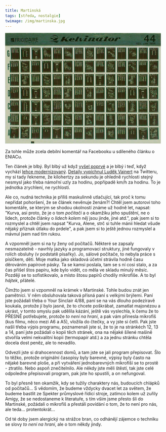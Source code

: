 ```yaml
---
title: Martinská
tags: [středa, nostalgie]
twimage: /img/martinska.jpg
---
```


![cover](/img/martinska.jpg)

Za tohle může zcela debilní komentář na Facebooku u sdíleného článku o ENIACu.

Ten článek je blbý. Byl blbý už když [vyšel poprvé](https://archiv.ihned.cz/c1-898733-pulstoleti-prvniho-pocitace) a je blbý i teď, když vychází [lehce modernizovaný](https://www.novinky.cz/internet-a-pc/hardware/clanek/pocitacovou-eru-zahajil-pred-75-lety-americky-eniac-40350944). [Detaily vypíchnul Luděk Vainert](https://twitter.com/LudekV/status/1361523425118937090) na Twitteru, my si tady řekneme, že kilohertzy za sekundu je ohledně rychlosti stejný nesmysl jako třeba námořní uzly za hodinu, popřípadě km/h za hodinu. To je jednotka zrychlení, ne rychlosti.

Ale co, nudná technika je příliš maskulinně utlačující, tak proč k tomu nepřidat pohoršení, že se článek nevěnuje ženám?! Chtěl jsem autorovi toho komentáře, se kterým se shodou okolností známe už hodně let, napsat: "Kurva, asi proto, že je o tom _počítači_ a o okamžiku jeho spuštění, ne o lidech, protože články o _lidech kolem něj_ jsou jinde, jiné atd.", pak jsem si to rozmyslel a chtěl jsem napsat "Kurva, Alene, strč si tuhle mánii hledat všude nějaký příznak útlaku do prdele", a pak jsem si to ještě jednou rozmyslel a mávnul jsem nad tím rukou. 

A vzpomněl jsem si na ty ženy od počítačů. Některé se zapsaly nesmazatelně - navrhly jazyky a programovací struktury, jiné fungovaly v rolích obsluhy (v podstatě písařky). Jo, sálové počítače, to nebyla práce s písíčkem, děti. Moje matka jako skladová účetní strávila hodně času děrováním papírové pásky. Ta se kamsi poslala, tam se s ní cosi stalo, a za čas přišel štos papíru, kde bylo vidět, co měla ve skladu minulý měsíc. Později se to sofistikovalo, a místo štosu papírů chodily mikrofiše. A to byl _hájtek_, přátelé.

Čímžto jsem si vzpomněl na krámek v Martinské. Tohle budou znát jen pamětníci. V něm obsluhovala taková přísná paní s velkými brýlemi. Paní jste požádali třeba o Your Sinclair 4/88, paní se na vás dlouho podezíravě koukala, protože jí bylo jasné, že to chcete poškrábat, zamatlat majonézou a ukrást, v tomto smyslu pak udělila kázání, ještě vás vyslechla, k čemu že to PŘESNĚ potřebujete, protože _to není na hraní_, a pak vám přinesla mikrofiš (kus filmu, něco mezi A6 a A5), vložila do čtečky, a vy jste si četli. Pak jste našli třeba výpis programu, poznamenali jste si, že to je na stránkéch 12, 13 a 14, paní jste požádali o kopii těch stránek, ona na nějaké šílené mašině stvořila velmi nekvalitní kopii (termopapír atd.) a za jednu stránku chtěla docela dost peněz, ale to nevadilo. 

Odvezli jste si drahocennost domů, a tam jste se jali program přepisovat. Šlo to těžko, protože originální časopisy byly barevné, výpisy byly často na nějaké barevné ploše, a při vytváření jednobarevných mikrofiší se to prostě - ztratilo. Nebo aspoň znečitelnilo. Ale někdy jste měli štěstí, tak jste celé odpoledne přepisovali program, pak jste ho spustili, a on nefungoval.

To byl přesně ten okamžik, kdy se tužily charaktery nás, budoucích chlápků od počítačů... S vědomím, že budeme vždycky dvacet let za světem, že budeme bastlit ze Spekter průmyslové řídicí stroje, zatímco kolem už zuřily Amigy, že se nedostaneme k literatuře, s tím vším jsme přesto šli do Martinské, požádali o mikrofiš a přestáli povídání o tom, že to není pro nás, ale teda... protentokrát...

Od té doby jsem alergický na strážce bran, co odhánějí zájemce o techniku se slovy _to není na hraní_, ale o tom někdy jindy.